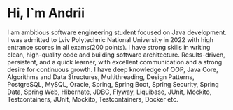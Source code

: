# Hi, I`m Andrii

I am ambitious software engineering student focused on Java development. I was admitted to Lviv
Polytechnic National University in 2022 with high entrance scores in all exams(200 points). I have
strong skills in writing clean, high-quality code and building software architecture. Results-driven,
persistent, and a quick learner, with excellent communication and a strong desire for continuous
growth.
I have deep knowledge of OOP, Java Core, Algorithms and Data Structures, Multithreading, Design Patterns, PostgreSQL, MySQL, Oracle, Spring, Spring Boot, Spring Security, Spring Data, Spring Web, Hibernate, JDBC, Flyway, Liquibase, JUnit, Mockito, Testcontainers, JUnit, Mockito, Testcontainers, Docker etc.
